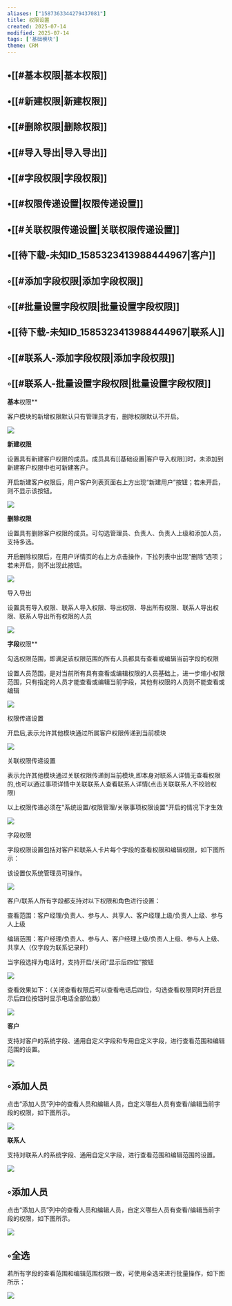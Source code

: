 ```yaml
---
aliases: ["1587363344279437081"]
title: 权限设置
created: 2025-07-14
modified: 2025-07-14
tags: ['基础模块']
theme: CRM
---
```


## •[[#基本权限|基本权限]]

## •[[#新建权限|新建权限]]

## •[[#删除权限|删除权限]]

## •[[#导入导出|导入导出]]

## •[[#字段权限|字段权限]]

## •[[#权限传递设置|权限传递设置]]

## •[[#关联权限传递设置|关联权限传递设置]]

## •[[待下载-未知ID_1585323413988444967|客户]]

## ◦[[#添加字段权限|添加字段权限]]

## ◦[[#批量设置字段权限|批量设置字段权限]]

## •[[待下载-未知ID_1585323413988444967|联系人]]

## ◦[[#联系人-添加字段权限|添加字段权限]]

## ◦[[#联系人-批量设置字段权限|批量设置字段权限]]

**基本**权限**

客户模块的新增权限默认只有管理员才有，删除权限默认不开启。

![](087a5c811340117c27012360ba851322.jpg)

**新建权限**

设置具有新建客户权限的成员。成员具有[[基础设置|客户导入权限]]时，未添加到新建客户权限中也可新建客户。

开启新建客户权限后，用户客户列表页面右上方出现“新建用户”按钮；若未开启，则不显示该按钮。

![](3b7a24ffd7f8b0ba086fe52563db87a4.jpg)

**删除权限**

设置具有删除客户权限的成员。可勾选管理员、负责人、负责人上级和添加人员，支持多选。

开启删除权限后，在用户详情页的右上方点击操作，下拉列表中出现“删除”选项；若未开启，则不出现此按钮。

![](1793684682ff4a2be37ff3e304c13e9e.jpg)

导入导出

设置具有导入权限、联系人导入权限、导出权限、导出所有权限、联系人导出权限、联系人导出所有权限的人员

![](1739bed586d1cb4fba8eb7eb04143822.jpg)

**字段**权限**

勾选权限范围，即满足该权限范围的所有人员都具有查看或编辑当前字段的权限

设置人员范围，是对当前所有具有查看或编辑权限的人员基础上，进一步缩小权限范围，只有指定的人员才能查看或编辑当前字段，其他有权限的人员则不能查看或编辑

![](db6d487a2ed7e74626bca6bf40e40873.jpg)

权限传递设置

开启后,表示允许其他模块通过所属客户权限传递到当前模块

![](2ecbabdb3764044f64ff390b819fa392.jpg)

关联权限传递设置

表示允许其他模块通过关联权限传递到当前模块,即本身对联系人详情无查看权限的,也可以通过事项详情中关联联系人查看联系人详情(点击关联联系人不校验权限)

以上权限传递必须在"系统设置/权限管理/关联事项权限设置"开启的情况下才生效

![](344eb05b9e4d32e1553088da471d91e7.jpg)

字段权限

字段权限设置包括对客户和联系人卡片每个字段的查看权限和编辑权限，如下图所示：

该设置仅系统管理员可操作。

![](1e515200f4b0dace2041d42cd8a05b40.jpg)

客户/联系人所有字段都支持对以下权限和角色进行设置：

查看范围：客户经理/负责人、参与人、共享人、客户经理上级/负责人上级、参与人上级

编辑范围：客户经理/负责人、参与人、客户经理上级/负责人上级、参与人上级、共享人（仅字段为联系记录时）

当字段选择为电话时，支持开启/关闭“显示后四位”按钮

![](d9f7a9918ee7156d4b3484ae9630e17e.jpg)

查看效果如下：（关闭查看权限后可以查看电话后四位，勾选查看权限同时开启显示后四位按钮时显示电话全部位数）

![](1dc4793aba00347f0d62da5e82b68284.jpg)

**客户**

支持对客户的系统字段、通用自定义字段和专用自定义字段，进行查看范围和编辑范围的设置。

![](4d9644f937463654d08d77d16a5f59bc.jpg)

## ◦添加人员

点击“添加人员”列中的查看人员和编辑人员，自定义哪些人员有查看/编辑当前字段的权限，如下图所示。

![](d9542296e329874e73d85d834b5bd939.jpg)

**联系人**

支持对联系人的系统字段、通用自定义字段，进行查看范围和编辑范围的设置。

![](e79b20b9b9eb87524d6ee8adc2ea1950.jpg)

## ◦添加人员

点击“添加人员”列中的查看人员和编辑人员，自定义哪些人员有查看/编辑当前字段的权限，如下图所示。

![](d32be17a2354e9ea908bf3daaee9bd9e.jpg)

## ◦全选

若所有字段的查看范围和编辑范围权限一致，可使用全选来进行批量操作，如下图所示：

![](df2f6a5721685bc400dc1f0b539e5581.jpg)